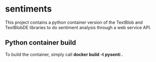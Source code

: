 # sentiments
This project contains a python container version of the TextBlob and TextBlobDE libraries to do sentiment analysis through a web service API.
## Python container build
To build the container, simply call **docker build -t pysenti .**
